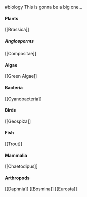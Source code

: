 #biology 
This is gonna be a big one...

#### Plants
[[Brassica]]
##### Angiosperms
[[Compositae]]
#### Algae 
[[Green Algae]]
#### Bacteria
[[Cyanobacteria]]
#### Birds
[[Geospiza]]
#### Fish
[[Trout]]
#### Mammalia
[[Chaetodipus]]
#### Arthropods
[[Daphnia]]
[[Bosmina]]
[[Eurosta]]